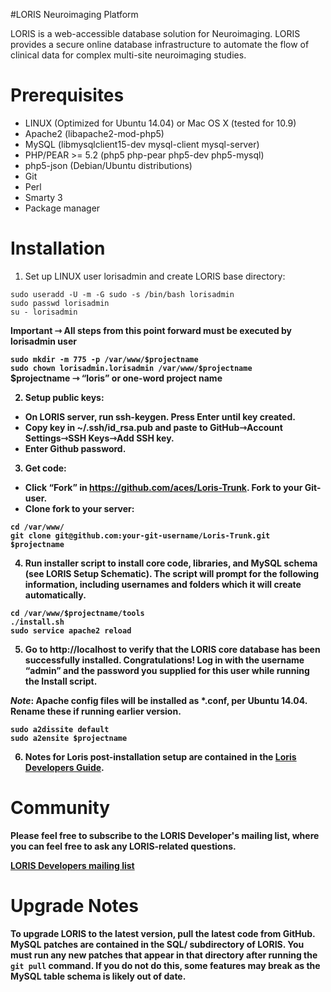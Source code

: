 #LORIS Neuroimaging Platform

LORIS is a web-accessible database solution for Neuroimaging. LORIS provides a secure online database infrastructure to automate the flow of clinical data for complex multi-site neuroimaging studies.

# Prerequisites

 * LINUX (Optimized for Ubuntu 14.04) or Mac OS X (tested for 10.9)
 * Apache2 (libapache2-mod-php5)
 * MySQL (libmysqlclient15-dev mysql-client mysql-server)
 * PHP/PEAR >= 5.2 (php5 php-pear php5-dev php5-mysql)
 * php5-json (Debian/Ubuntu distributions) 
 * Git
 * Perl
 * Smarty 3
 * Package manager

# Installation 

1) Set up LINUX user lorisadmin and create LORIS base directory:

```sudo useradd -U -m -G sudo -s /bin/bash lorisadmin``` <br>
```sudo passwd lorisadmin``` <br>
```su - lorisadmin```

<b>Important ⇾ All steps from this point forward must be executed by lorisadmin user<b>

```sudo mkdir -m 775 -p /var/www/$projectname ``` <br>
```sudo chown lorisadmin.lorisadmin /var/www/$projectname```<br>
$projectname ⇾ “loris” or one-word project name

2) Setup public keys: 
 * On LORIS server, run ssh-keygen. Press Enter until key created. 
 * Copy key in ~/.ssh/id_rsa.pub and paste to GitHub⇾Account Settings⇾SSH Keys⇾Add SSH key. 
 * Enter Github password.

3) Get code: 
 * Click “Fork” in https://github.com/aces/Loris-Trunk. Fork to your Git-user. 
 * Clone fork to your server: 

```cd /var/www/ ``` <br>
```git clone git@github.com:your-git-username/Loris-Trunk.git $projectname ```

4) Run installer script to install core code, libraries, and MySQL schema (see LORIS Setup Schematic). The script will prompt for the following information, including usernames and folders which it will create automatically.

``` cd /var/www/$projectname/tools ``` <br>
``` ./install.sh ``` <br>
``` sudo service apache2 reload ```

5) Go to http://localhost to verify that the LORIS core database has been successfully installed. Congratulations!
Log in with the username “admin” and the password you supplied for this user while running the Install script. 

_Note_: Apache config files will be installed as *.conf, per Ubuntu 14.04. Rename these if running earlier version.

```sudo a2dissite default``` <br>
```sudo a2ensite $projectname```

6) Notes for Loris post-installation setup are contained in the [Loris Developers Guide](https://docs.google.com/document/d/129T2SfqzKTTOkoXRykzCLe5Vy70A9Dzjw1O3vqgwsPQ).

# Community
Please feel free to subscribe to the LORIS Developer's mailing list, where you can feel free to ask any LORIS-related questions.

[LORIS Developers mailing list](http://www.bic.mni.mcgill.ca/mailman/listinfo/loris-dev)

# Upgrade Notes

To upgrade LORIS to the latest version, pull the latest code from GitHub. MySQL patches are contained in the SQL/ subdirectory of LORIS. You must run any new patches that appear in that directory after running the `git pull` command. If you do not do this, some features may break as the MySQL table schema is likely out of date.
